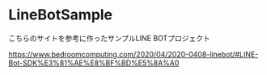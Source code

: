 # LineBotSample

こちらのサイトを参考に作ったサンプルLINE BOTプロジェクト

https://www.bedroomcomputing.com/2020/04/2020-0408-linebot/#LINE-Bot-SDK%E3%81%AE%E8%BF%BD%E5%8A%A0
